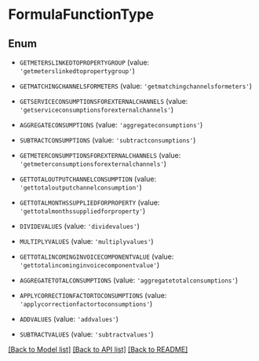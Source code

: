 # FormulaFunctionType


## Enum

* `GETMETERSLINKEDTOPROPERTYGROUP` (value: `'getmeterslinkedtopropertygroup'`)

* `GETMATCHINGCHANNELSFORMETERS` (value: `'getmatchingchannelsformeters'`)

* `GETSERVICECONSUMPTIONSFOREXTERNALCHANNELS` (value: `'getserviceconsumptionsforexternalchannels'`)

* `AGGREGATECONSUMPTIONS` (value: `'aggregateconsumptions'`)

* `SUBTRACTCONSUMPTIONS` (value: `'subtractconsumptions'`)

* `GETMETERCONSUMPTIONSFOREXTERNALCHANNELS` (value: `'getmeterconsumptionsforexternalchannels'`)

* `GETTOTALOUTPUTCHANNELCONSUMPTION` (value: `'gettotaloutputchannelconsumption'`)

* `GETTOTALMONTHSSUPPLIEDFORPROPERTY` (value: `'gettotalmonthssuppliedforproperty'`)

* `DIVIDEVALUES` (value: `'dividevalues'`)

* `MULTIPLYVALUES` (value: `'multiplyvalues'`)

* `GETTOTALINCOMINGINVOICECOMPONENTVALUE` (value: `'gettotalincominginvoicecomponentvalue'`)

* `AGGREGATETOTALCONSUMPTIONS` (value: `'aggregatetotalconsumptions'`)

* `APPLYCORRECTIONFACTORTOCONSUMPTIONS` (value: `'applycorrectionfactortoconsumptions'`)

* `ADDVALUES` (value: `'addvalues'`)

* `SUBTRACTVALUES` (value: `'subtractvalues'`)

[[Back to Model list]](../README.md#documentation-for-models) [[Back to API list]](../README.md#documentation-for-api-endpoints) [[Back to README]](../README.md)


